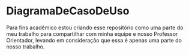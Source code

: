 # DiagramaDeCasoDeUso
Para fins acadêmico estou criando esse repositório como uma parte do meu trabalho para compartilhar com minha equipe e nosso Professor Orientador, levando em consideração que essa é apenas uma parte do nosso trabalho.
